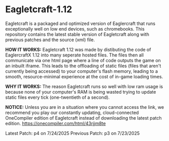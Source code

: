# Eagletcraft-1.12
Eagletcraft is a packaged and optimized version of Eaglercraft that runs exceptionally well on low end devices, such as chromebooks. This repository contains the latest stable version of Eagletcraft along with previous patches and the source (xml) file.

**HOW IT WORKS:** 
Eagletcraft 1.12 was made by distibuting the code of EaglercraftX 1.12 into many seperate hosted files. The files then all communicate via one html page where a line of code outputs the game on an inbuilt iframe. This leads to the offloading of static files (files that aren't currently being accessed) to your computer's flash memory, leading to a smooth, resource-minimal experience at the cost of in-game loading times.

**WHY IT WORKS:**
The reason Eagletcraft runs so well with low ram usage is because none of your computer's RAM is being wasted trying to update static files every tick (one-twentieth of a second).

**NOTICE:**
Unless you are in a situation where you cannot access the link, we recommend you play our constantly updating, cloud-connected OneCompiler edition of Eagletcraft instead of downloading the latest patch edition. https://onecompiler.com/html/43rjjm8te

Latest Patch: p4 on 7/24/2025
Previous Patch: p3 on 7/23/2025
